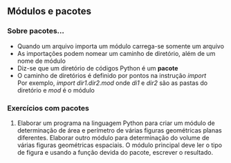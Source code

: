 ## Módulos e pacotes 

### Sobre pacotes...
- Quando um arquivo importa um módulo carrega-se somente um arquivo
- As importações podem nomear um caminho de diretório, além de um nome de módulo
- Diz-se que um diretório de códigos Python é um **pacote**
- O caminho de diretórios é definido por pontos na instrução *import*  
Por exemplo, *import dir1.dir2.mod* onde *di1* e *dir2* são as pastas do diretório e *mod* é o módulo

### Exercícios com pacotes
1. Elaborar um programa na linguagem Python para criar um módulo de determinação de área e perímetro de várias figuras geométricas planas diferentes.
Elaborar outro módulo para determinação do volume de várias figuras geométricas espaciais. O módulo principal deve ler o tipo de figura e usando a função devida do pacote, escrever o resultado.
